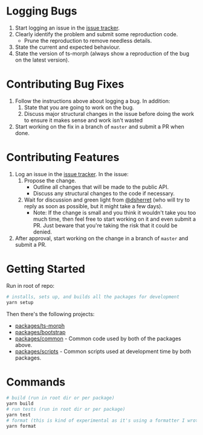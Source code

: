 ﻿# Logging Bugs

1. Start logging an issue in the [issue tracker](https://github.com/dsherret/ts-morph/issues).
1. Clearly identify the problem and submit some reproduction code.
    * Prune the reproduction to remove needless details.
1. State the current and expected behaviour.
1. State the version of ts-morph (always show a reproduction of the bug on the latest version).

# Contributing Bug Fixes

1. Follow the instructions above about logging a bug. In addition:
    1. State that you are going to work on the bug.
    1. Discuss major structural changes in the issue before doing the work to ensure it makes sense and work isn't wasted
1. Start working on the fix in a branch of `master` and submit a PR when done.

# Contributing Features

1. Log an issue in the [issue tracker](https://github.com/dsherret/ts-morph/issues). In the issue:
    1. Propose the change.
        * Outline all changes that will be made to the public API.
        * Discuss any structural changes to the code if necessary.
    1. Wait for discussion and green light from [@dsherret](https://github.com/dsherret) (who will try to reply as soon as possible, but it might take a few days).
        * Note: If the change is small and you think it wouldn't take you too much time, then feel free to start working on it and even submit a PR. Just beware that you're taking the risk that it could be denied.
1. After approval, start working on the change in a branch of `master` and submit a PR.

# Getting Started

Run in root of repo:

```bash
# installs, sets up, and builds all the packages for development
yarn setup
```

Then there's the following projects:

* [packages/ts-morph](packages/ts-morph)
* [packages/bootstrap](packages/bootstrap)
* [packages/common](packages/common) - Common code used by both of the packages above.
* [packages/scripts](packages/scripts) - Common scripts used at development time by both packages.

# Commands

```bash
# build (run in root dir or per package)
yarn build
# run tests (run in root dir or per package)
yarn test
# format (this is kind of experimental as it's using a formatter I wrote... let me know if it does anything strange)
yarn format
```
